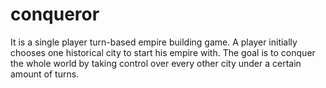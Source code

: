 # conqueror
It is a single player turn-based empire building game. A player initially chooses one historical city to start his empire with. The goal is to conquer the whole world by taking control over every other city under a certain amount of turns.
